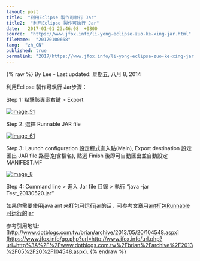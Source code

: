 ```yaml
---
layout: post
title:  "利用Eclipse 製作可執行 Jar"
title2:  "利用Eclipse 製作可執行 Jar"
date:   2017-01-01 23:46:08  +0800
source:  "https://www.jfox.info/li-yong-eclipse-zuo-ke-xing-jar.html"
fileName:  "20170100668"
lang:  "zh_CN"
published: true
permalink: "2017/https://www.jfox.info/li-yong-eclipse-zuo-ke-xing-jar.html"
---
```

{% raw %}
By Lee - Last updated: 星期五, 八月 8, 2014

利用Eclipse 製作可執行 Jar步骤：

Step 1: 點擊該專案右鍵 > Export

[![image_51](http://www.jfox.info/wp-content/uploads/2014/08/image_51.png)](https://www.jfox.info/go.php?url=http://www.jfox.info/wp-content/uploads/2014/08/image_51.png) 

Step 2: 選擇 Runnable JAR file

[![image_61](http://www.jfox.info/wp-content/uploads/2014/08/image_61.png)](https://www.jfox.info/go.php?url=http://www.jfox.info/wp-content/uploads/2014/08/image_61.png)

Step 3: Launch configuration 設定程式進入點(Main), Export destination 設定匯出 JAR file 路徑(包含檔名), 點選 Finish 後即可自動匯出並自動設定 MANIFEST.MF

[![image_8](http://www.jfox.info/wp-content/uploads/2014/08/image_8.png)](https://www.jfox.info/go.php?url=http://www.jfox.info/wp-content/uploads/2014/08/image_8.png)

Step 4: Command line > 進入 Jar file 目錄 > 執行 “java -jar Test_20130520.jar”

如果你需要使用java ant 来打包可运行jar的话，可参考文章[用ant打包Runnable可运行的jar](https://www.jfox.info/go.php?url=http://www.jfox.info/yon-gant-da-bao-runnable-ke-yun-xing-de-jar) 

参考引用地址:[http://www.dotblogs.com.tw/brian/archive/2013/05/20/104548.aspx](https://www.jfox.info/go.php?url=http://www.jfox.info/url.php?url=http%3A%2F%2Fwww.dotblogs.com.tw%2Fbrian%2Farchive%2F2013%2F05%2F20%2F104548.aspx).
{% endraw %}
